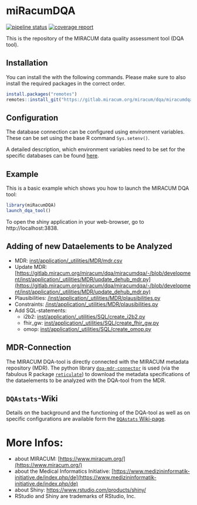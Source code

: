 # miRacumDQA  

<!-- badges: start -->
[![pipeline status](https://gitlab.miracum.org/miracum/dqa/miracumdqa/badges/master/pipeline.svg)](https://gitlab.miracum.org/miracum/dqa/miracumdqa/-/commits/master)
[![coverage report](https://gitlab.miracum.org/miracum/dqa/miracumdqa/badges/master/coverage.svg)](https://gitlab.miracum.org/miracum/dqa/miracumdqa/-/commits/master)
<!-- badges: end -->

This is the repository of the MIRACUM data quality assessment tool (DQA tool). 

## Installation

You can install the with the following commands. Please make sure to also install the required packages in the correct order.

``` r
install.packages("remotes")
remotes::install_git("https://gitlab.miracum.org/miracum/dqa/miracumdqa.git")
```

## Configuration 

The database connection can be configured using environment variables. These can be set using the base R command `Sys.setenv()`.

A detailed description, which environment variables need to be set for the specific databases can be found [here](https://github.com/miracum/misc-dizutils#db_connection).

## Example

This is a basic example which shows you how to launch the MIRACUM DQA tool:

``` r
library(miRacumDQA)
launch_dqa_tool()
```

To open the shiny application in your web-browser, go to http://localhost:3838.

## Adding of new Dataelements to be Analyzed

- MDR: [inst/application/_utilities/MDR/mdr.csv](inst/application/_utilities/MDR/mdr.csv)
- Update MDR: [https://gitlab.miracum.org/miracum/dqa/miracumdqa/-/blob/development/inst/application/_utilities/MDR/update_dehub_mdr.py](https://gitlab.miracum.org/miracum/dqa/miracumdqa/-/blob/development/inst/application/_utilities/MDR/update_dehub_mdr.py)
- Plausibilities: [/inst/application/_utilities/MDR/plausibilities.py](/inst/application/_utilities/MDR/plausibilities.py)
- Constraints: [/inst/application/_utilities/MDR/plausibilities.py](/inst/application/_utilities/MDR/constraints.py)
- Add SQL-statements:
  * i2b2: [inst/application/_utilities/SQL/create_i2b2.py](inst/application/_utilities/SQL/create_i2b2.py)
  * fhir_gw: [inst/application/_utilities/SQL/create_fhir_gw.py](inst/application/_utilities/SQL/create_fhir_gw.py)
  * omop: [inst/application/_utilities/SQL/create_omop.py](inst/application/_utilities/SQL/create_omop.py)

## MDR-Connection

The MIRACUM DQA-tool is directly connected with the MIRACUM metadata repository (MDR). The python library [`dqa-mdr-connector`](https://github.com/miracum/dqa-mdr-connector) is used (via the fabulous R package [`reticulate`](https://rstudio.github.io/reticulate/)) to download the metadata specifications of the dataelements to be analyzed with the DQA-tool from the MDR.

## `DQAstats`-Wiki

Details on the background and the functioning of the DQA-tool as well as on specific configurations are available form the [`DQAstats` Wiki-page](https://github.com/miracum/dqa-dqastats/wiki).

# More Infos:

- about MIRACUM: [https://www.miracum.org/](https://www.miracum.org/)
- about the Medical Informatics Initiative: [https://www.medizininformatik-initiative.de/index.php/de](https://www.medizininformatik-initiative.de/index.php/de)
- about Shiny: https://www.rstudio.com/products/shiny/  
- RStudio and Shiny are trademarks of RStudio, Inc. 
